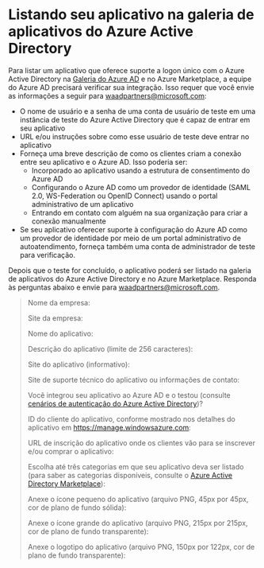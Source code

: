 <properties
   pageTitle="Listando seu aplicativo na galeria de aplicativos do Azure Active Directory"
   description="Um guia abrangente para recursos para desenvolvedores do Azure Active Directory"
   services="active-directory"
   documentationCenter="dev-center-name"
   authors="msmbaldwin"
   manager="mbaldwin"
   editor=""/>

<tags
   ms.service="active-directory"
   ms.devlang="na"
   ms.topic="article"
   ms.tgt_pltfrm="na"
   ms.workload="identity"
   ms.date="04/29/2015"
   ms.author="mbaldwin"/>


# Listando seu aplicativo na galeria de aplicativos do Azure Active Directory

Para listar um aplicativo que oferece suporte a logon único com o Azure Active Directory na [Galeria do Azure AD](http://azure.microsoft.com/marketplace/active-directory/all/) e no Azure Marketplace, a equipe do Azure AD precisará verificar sua integração. Isso requer que você envie as informações a seguir para <waadpartners@microsoft.com>:

- O nome de usuário e a senha de uma conta de usuário de teste em uma instância de teste do Azure Active Directory que é capaz de entrar em seu aplicativo
- URL e/ou instruções sobre como esse usuário de teste deve entrar no aplicativo
- Forneça uma breve descrição de como os clientes criam a conexão entre seu aplicativo e o Azure AD. Isso poderia ser:
  - Incorporado ao aplicativo usando a estrutura de consentimento do Azure AD
  - Configurando o Azure AD como um provedor de identidade (SAML 2.0, WS-Federation ou OpenID Connect) usando o portal administrativo de um aplicativo
  - Entrando em contato com alguém na sua organização para criar a conexão manualmente
- Se seu aplicativo oferecer suporte à configuração do Azure AD como um provedor de identidade por meio de um portal administrativo de autoatendimento, forneça também uma conta de administrador de teste para verificação.

Depois que o teste for concluído, o aplicativo poderá ser listado na galeria de aplicativos do Azure Active Directory e no Azure Marketplace. Responda às perguntas abaixo e envie para <waadpartners@microsoft.com>.

> Nome da empresa:
>
> Site da empresa:
>
> Nome do aplicativo:
>
> Descrição do aplicativo (limite de 256 caracteres):
>
> Site do aplicativo (informativo):
>
> Site de suporte técnico do aplicativo ou informações de contato:
>
> Você integrou seu aplicativo ao Azure AD e o testou (consulte [cenários de autenticação do Azure Active Directory](active-directory-authentication-scenarios.md))?
>
> ID do cliente do aplicativo, conforme mostrado nos detalhes do aplicativo em https://manage.windowsazure.com:
>
> URL de inscrição do aplicativo onde os clientes vão para se inscrever e/ou comprar o aplicativo:
>
> Escolha até três categorias em que seu aplicativo deva ser listado (para saber as categorias disponíveis, consulte o [Azure Active Directory Marketplace](http://go.microsoft.com/fwlink/?LinkId=327881)):
>
> Anexe o ícone pequeno do aplicativo (arquivo PNG, 45px por 45px, cor de plano de fundo sólida):
>
> Anexe o ícone grande do aplicativo (arquivo PNG, 215px por 215px, cor de plano de fundo transparente):
>
> Anexe o logotipo do aplicativo (arquivo PNG, 150px por 122px, cor de plano de fundo transparente):

<!---HONumber=58--> 
